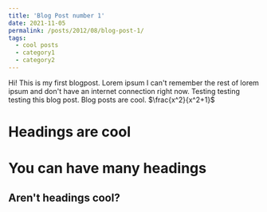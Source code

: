 ```yaml
---
title: 'Blog Post number 1'
date: 2021-11-05
permalink: /posts/2012/08/blog-post-1/
tags:
  - cool posts
  - category1
  - category2
---
```


Hi! This is my first blogpost. Lorem ipsum I can't remember the rest of lorem ipsum and don't have an internet connection right now. Testing testing testing this blog post. Blog posts are cool. $\frac{x^2}{x^2+1}$

Headings are cool
======

You can have many headings
======

Aren't headings cool?
------
